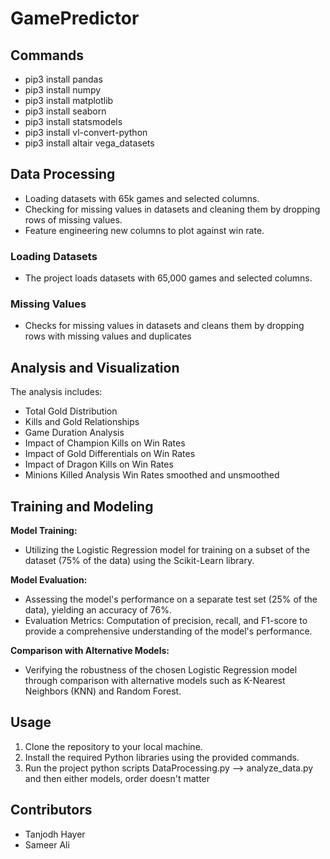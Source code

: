 # GamePredictor

## Commands
* pip3 install pandas
* pip3 install numpy
* pip3 install matplotlib
* pip3 install seaborn
* pip3 install statsmodels
* pip3 install vl-convert-python
* pip3 install altair vega_datasets

## Data Processing
-  Loading datasets with 65k games and selected columns.
-  Checking for missing values in datasets and cleaning them by dropping rows of missing values.
-  Feature engineering new columns to plot against win rate.

### Loading Datasets
- The project loads datasets with 65,000 games and selected columns.

### Missing Values
- Checks for missing values in datasets and cleans them by dropping rows with missing values and duplicates


## Analysis and Visualization
The analysis includes:

- Total Gold Distribution
- Kills and Gold Relationships
- Game Duration Analysis
- Impact of Champion Kills on Win Rates
- Impact of Gold Differentials on Win Rates
- Impact of Dragon Kills on Win Rates
- Minions Killed Analysis Win Rates smoothed and unsmoothed


## Training and Modeling
**Model Training:**
   - Utilizing the Logistic Regression model for training on a subset of the dataset (75% of the data) using the Scikit-Learn library.

**Model Evaluation:**
   - Assessing the model's performance on a separate test set (25% of the data), yielding an accuracy of 76%.
   - Evaluation Metrics: Computation of precision, recall, and F1-score to provide a comprehensive understanding of the model's performance.
     
**Comparison with Alternative Models:**
   - Verifying the robustness of the chosen Logistic Regression model through comparison with alternative models such as K-Nearest Neighbors (KNN) and Random Forest.


## Usage
1. Clone the repository to your local machine.
2. Install the required Python libraries using the provided commands.
3. Run the project python scripts DataProcessing.py --> analyze_data.py and then either models, order doesn't matter

## Contributors
- Tanjodh Hayer
- Sameer Ali


